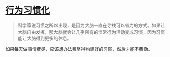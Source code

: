 # [行为习惯化](https://github.com/lusuzi/gitblog/issues/7)

> 科学家说习惯之所以出现，是因为大脑一直在寻找可以省力的方式。如果让大脑自由发挥，那大脑就会让几乎所有的惯常行为活动变成习惯，因为习惯能让大脑得到更多的休息。

如果每天做事情费尽，应该想办法费尽得构建好的习惯，然后才能不费劲。

